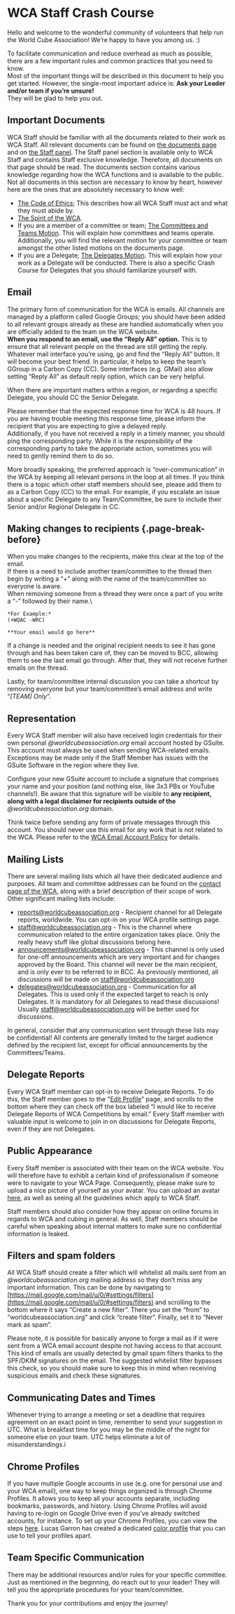 # WCA Staff Crash Course

Hello and welcome to the wonderful community of volunteers that help run the World Cube Association! We’re happy to have you among us. :)

To facilitate communication and reduce overhead as much as possible, there are a few important rules and common practices that you need to know.\
Most of the important things will be described in this document to help you get started. However, the single-most important advice is: **Ask your Leader and/or team if you’re unsure!**\
They will be glad to help you out.

## Important Documents

WCA Staff should be familiar with all the documents related to their work as WCA Staff. All relevant documents can be found on [the documents page](wca{documents}) and on [the Staff panel](wca{panel}). The Staff panel section is available only to WCA Staff and contains Staff exclusive knowledge. Therefore, all documents on that page should be read. The documents section contains various knowledge regarding how the WCA functions and is available to the public. Not all documents in this section are necessary to know by heart, however here are the ones that are absolutely necessary to know well:

  - [The Code of Ethics](wcadoc{documents/Code%20of%20Ethics.pdf}); This describes how all WCA Staff must act and what they must abide by.
  - [The Spirit of the WCA](wcadoc{documents/motions/01.2021.1%20-%20Spirit.pdf}).
  - If you are a member of a committee or team; [The Committees and Teams Motion](wcadoc{documents/motions/10.2022.0%20-%20Committees%20and%20Teams.pdf}). This will explain how committees and teams operate. Additionally, you will find the relevant motion for your committee or team amongst the other listed motions on the documents page.
  - If you are a Delegate; [The Delegates Motion](wcadoc{documents/motions/08.2022.1%20-%20Delegates.pdf}). This will explain how your work as a Delegate will be conducted. There is also a specific Crash Course for Delegates that you should familiarize yourself with.

## Email

The primary form of communication for the WCA is emails. All channels are managed by a platform called Google Groups; you should have been added to all relevant groups already as these are handled automatically when you are officially added to the team on the WCA website.\
**When you respond to an email, use the “Reply All” option.** This is to ensure that all relevant people on the thread are still getting the reply.\
Whatever mail interface you’re using, go and find the “Reply All” button. It will become your best friend. In particular, it helps to keep the team’s GGroup in a Carbon Copy (CC). Some interfaces (e.g. GMail) also allow setting “Reply All” as default reply option, which can be very helpful.

When there are important matters within a region, or regarding a specific Delegate, you should CC the Senior Delegate.

Please remember that the expected response time for WCA is 48 hours. If you are having trouble meeting this response time, please inform the recipient that you are expecting to give a delayed reply.\
Additionally, if you have not received a reply in a timely manner, you should ping the corresponding party. While it is the responsibility of the corresponding party to take the appropriate action, sometimes you will need to gently remind them to do so.

More broadly speaking, the preferred  approach is “over-communication” in the WCA by keeping all relevant persons in the loop at all times. If you think there is a topic which other staff members should see, please add them to as a Carbon Copy (CC) to the email. For example, if you escalate an issue about a specific Delegate to any Team/Committee, be sure to include their Senior and/or Regional Delegate in CC.

## Making changes to recipients {.page-break-before}

When you make changes to the recipients, make this clear at the top of the email.\
If there is a need to include another team/committee to the thread then begin by writing a “+” along with the name of the team/committee so everyone is aware.\
When removing someone from a thread they were once a part of you write a “-” followed by their name.\

	*For Example:*
	(+WQAC -WRC)

	**Your email would go here**

If a change is needed and the original recipient needs to see it has gone through and has been taken care of, they can be moved to BCC, allowing them to see the last email go through. After that, they will not receive further emails on the thread.

Lastly, for team/committee internal discussion you can take a shortcut by removing everyone but your team/committee’s email address and write “*[TEAM] Only*”.

## Representation

Every WCA Staff member will also have received login credentials for their own personal *@worldcubeassociation.org* email account hosted by GSuite.\
This account must always be used when sending WCA-related emails. Exceptions may be made only if the Staff Member has issues with the GSuite Software in the region where they live.

Configure your new GSuite account to include a signature that comprises your name and your position (and nothing else, like 3x3 PBs or YouTube channels!). Be aware that this signature will be visible to **any recipient, along with a legal disclaimer for recipients outside of the** *@worldcubeassociation.org* domain.

Think twice before sending any form of private messages through this account. You should never use this email for any work that is not related to the WCA. Please refer to the [WCA Email Account Policy](wcadoc{documents/policies/internal/Email%20Account.pdf}) for details.

## Mailing Lists

There are several mailing lists which all have their dedicated audience and purposes. All team and committee addresses can be found on the [contact page of the WCA](wca{contact}), along with a brief description of their scope of work.\
Other significant mailing lists include:

  - [reports@worldcubeassociation.org](mailto:reports@worldcubeassociation.org) - Recipient channel for all Delegate reports, worldwide. You can opt-in on your WCA profile settings page.
  - [staff@worldcubeassociation.org](mailto:staff@worldcubeassociation.org) - This is the channel where communication related to the entire organization takes place. Only the really heavy stuff like global discussions belong here.
  - [announcements@worldcubeassociation.org](mailto:announcements@worldcubeassociation.org) - This channel is only used for one-off announcements which are very important and for changes approved by the Board. This channel will never be the main recipient, and is only ever to be referred to in BCC. As previously mentioned, all discussions will be made on [staff@worldcubeassociation.org](mailto:staff@worldcubeassociation.org)
  - [delegates@worldcubeassociation.org](mailto:delegates@worldcubeassociation.org) - Communication for all Delegates. This is used only if the expected target to reach is only Delegates. It is mandatory for all Delegates to read these discussions! Usually [staff@worldcubeassociation.org](mailto:staff@worldcubeassociation.org) will be better used for discussions.

In general, consider that any communication sent through these lists may be confidential! All contents are generally limited to the target audience defined by the recipient list, except for official announcements by the Committees/Teams.

## Delegate Reports

Every WCA Staff member can opt-in to receive Delegate Reports. To do this, the Staff member goes to the "[Edit Profile](wca{profile/edit})" page, and scrolls to the bottom where they can check off the box labeled “I would like to receive Delegate Reports of WCA Competitions by email.” Every Staff member with valuable input is welcome to join in on discussions for Delegate Reports, even if they are not Delegates.

## Public Appearance
Every Staff member is associated with their team on the WCA website. You will therefore have to exhibit a certain kind of professionalism if someone were to navigate to your WCA Page. Consequently, please make sure to upload a nice picture of yourself as your avatar. You can upload an avatar [here](wca{profile/edit?section=avatar}), as well as seeing all the guidelines which apply to WCA Staff.

Staff members should also consider how they appear on online forums in regards to WCA and cubing in general. As well, Staff members should be careful when speaking about internal matters to make sure no confidential information is leaked.

## Filters and spam folders

All WCA Staff should create a filter which will whitelist all mails sent from an *@worldcubeassociation.org* mailing address so they don’t miss any important information. This can be done by navigating to [https://mail.google.com/mail/u/0/#settings/filters](https://mail.google.com/mail/u/0/#settings/filters) and scrolling to the bottom where it says “Create a new filter”. There you set the “from” to “worldcubeassociation.org” and click “create filter”. Finally, set it to “Never mark as spam”.

Please note, it is possible for basically anyone to forge a mail as if it were sent from a WCA email account despite not having access to that account. This kind of emails are usually detected by gmail spam filters thanks to the SPF/DKIM signatures on the email. The suggested whitelist filter bypasses this check, so you should make sure to keep this in mind when receiving suspicious emails and check these signatures.

## Communicating Dates and Times

Whenever trying to arrange a meeting or set a deadline that requires agreement on an exact point in time, remember to send your suggestion in UTC. What is breakfast time for you may be the middle of the night for someone else on your team. UTC helps eliminate a lot of misunderstandings.i

## Chrome Profiles

If you have multiple Google accounts in use (e.g. one for personal use and your WCA email), one way to keep things organized is through Chrome Profiles. It allows you to keep all your accounts separate, including bookmarks, passwords, and history. Using Chrome Profiles will avoid having to re-login on Google Drive even if you’ve already switched accounts, for instance. To set up your Chrome Profiles, you can view the steps [here](https://support.google.com/chrome/answer/2364824?co=GENIE.Platform%3DDesktop&hl=en). Lucas Garron has created a dedicated [color profile](https://chrome.google.com/webstore/detail/color-chrome-theme/ijbkjldjcdhecihbhmofmencofglhhbp) that you can use to tell your profiles apart.

## Team Specific Communication

There may be additional resources and/or rules for your specific committee. Just as mentioned in the beginning, do reach out to your leader! They will tell you the appropriate procedures for your team/committee.

Thank you for your contributions and enjoy the journey!
